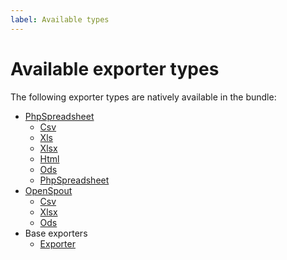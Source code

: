 ```yaml
---
label: Available types
---
```


# Available exporter types

The following exporter types are natively available in the bundle:

- [PhpSpreadsheet](https://github.com/PHPOffice/PhpSpreadsheet)
    - [Csv](types/php-spreadsheet/csv.md)
    - [Xls](types/php-spreadsheet/xls.md)
    - [Xlsx](types/php-spreadsheet/xlsx.md)
    - [Html](types/php-spreadsheet/html.md)
    - [Ods](types/php-spreadsheet/ods.md)
    - [PhpSpreadsheet](types/php-spreadsheet/php-spreadsheet.md)
- [OpenSpout](https://github.com/openspout/openspout)
    - [Csv](types/open-spout/csv.md)
    - [Xlsx](types/open-spout/xlsx.md)
    - [Ods](types/open-spout/ods.md)
- Base exporters
    - [Exporter](types/exporter.md)